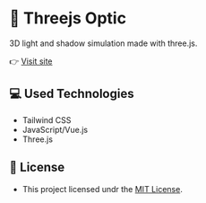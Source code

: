 # 🔭 Threejs Optic
3D light and shadow simulation made with three.js.

👉 [Visit site](https://threejsoptic.netlify.app)

## 💻 Used Technologies
* Tailwind CSS
* JavaScript/Vue.js
* Three.js

## 📃 License
* This project licensed undr the [MIT License](./LICENSE).